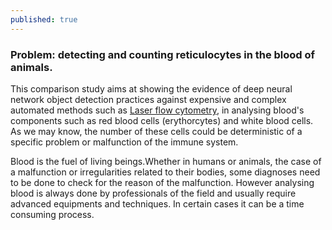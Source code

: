 ```yaml
---
published: true
---
```

### Problem: detecting and counting reticulocytes in the blood of animals.
 
This comparison study aims at showing the evidence of deep neural network object detection practices against expensive and complex automated methods such as [Laser flow cytometry](https://en.wikipedia.org/wiki/Flow_cytometry), in analysing blood's components such as red blood cells (erythorcytes) and white blood cells. As we may know, the number of these cells could be deterministic of a specific problem or malfunction of the immune system.

 Blood is the fuel of living beings.Whether in humans or animals, the case of a malfunction or irregularities related to their bodies, some diagnoses need to be done to check for the reason of the malfunction. However analysing blood is always done by professionals of the field and usually require advanced equipments and techniques. In certain cases it can be a time consuming process.

